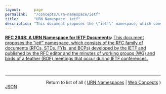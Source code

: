 ```yaml
---
layout:      page
permalink:   "/concepts/urn-namespace/ietf"
title:       "URN Namespace: ietf"
description: "This document proposes the \"ietf\" namespace, which consists of the RFC family of documents (RFCs, STDs, FYIs, and BCPs) developed by the IETF and published by the RFC editor and the minutes of working groups (WG) and birds of a feather (BOF) meetings that occur during IETF conferences."
---
```


**[RFC 2648: A URN Namespace for IETF Documents](/specs/IETF/RFC/2648 "A system for Uniform Resource Names (URNs) must be capable of supporting new naming systems. As an example of proposing a new namespace, this document proposes the &#34;ietf&#34; namespace. This namespace consists of the RFC family of documents (RFCs, STDs, FYIs, and BCPs) developed by the IETF and published by the RFC Editor, the minutes of working groups (WG) and birds of a feather (BOF) meetings that occur during IETF conferences, and the Internet Drafts published by the Internet Drafts Editor. Both the current URN framework and URN syntax support this namespace."):** [This document proposes the "ietf" namespace, which consists of the RFC family of documents (RFCs, STDs, FYIs, and BCPs) developed by the IETF and published by the RFC editor and the minutes of working groups (WG) and birds of a feather (BOF) meetings that occur during IETF conferences.](http://tools.ietf.org/html/rfc2648#section-1 "Read documentation for URN Namespace &#34;ietf&#34;")

<br/>
<hr/>

<p style="float : left"><a href="./ietf.json" title="JSON representing this particular Web Concept value">JSON</a></p>
<p style="text-align: right">Return to list of all ( <a href="../urn-namespaces">URN Namespaces</a> | <a href="../">Web Concepts</a> )</p>
